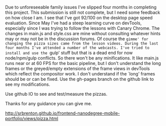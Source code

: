 Due to unforeseeable family issues I've slipped four months in completing this project.
This submission is still not complete, but I need some feedback on how close I am.
I see that I've got 92/100 on the desktop page speed evaluation.
Since May I've had a steep learning curve on devTools,
especially since I was trying to follow the lessons with Canary Chrome.
The changes in main.js and style.css are mine without consulting whatever hints
may or may not be in the discussion forums.  Of course the `gimme' for changing the pizza sizes came from the lesson videos.
During the last four months I've attended a number of the webcasts.
I've tried to install and use the `gulp' stuff but that is a dead end for now node/npm/gulp conflicts.
So there won't be any minifications. It like main.js runs near or at 60 FPS for the basic pipeline,
but I don't understand the long frames or the greyed/empty extensions of the frame views in devTools
which reflect the compositor work.  I don't understand if the `long' frames should be or can be fixed.
Use the gh-pages branch on the github link to see my modifications.

Use github IO to see and test/measure the pizzas.

Thanks for any guidance you can give me.

http://srbrenton.github.io/frontend-nanodegree-mobile-portfolio/views/pizza.html



